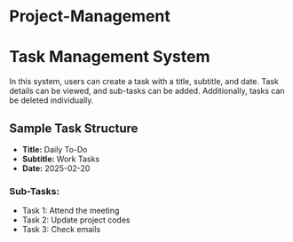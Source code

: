 ﻿# Project-Management
# Task Management System
In this system, users can create a task with a title, subtitle, and date. Task details can be viewed, and sub-tasks can be added. Additionally, tasks can be deleted individually.

## Sample Task Structure
- **Title:** Daily To-Do
- **Subtitle:** Work Tasks
- **Date:** 2025-02-20

### Sub-Tasks:
- Task 1: Attend the meeting
- Task 2: Update project codes
- Task 3: Check emails
